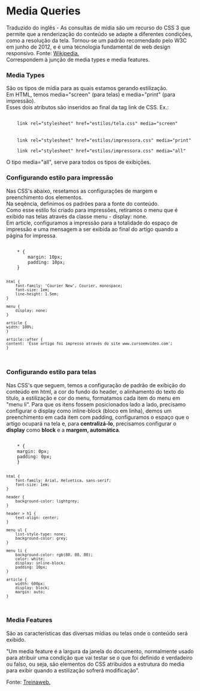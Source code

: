 # Media Queries

Traduzido do inglês - As consultas de mídia são um recurso do CSS 3 que permite que a renderização do conteúdo se adapte a diferentes condições, como a resolução da tela. Tornou-se um padrão recomendado pelo W3C em junho de 2012, e é uma tecnologia fundamental de web design responsivo. Fonte: <a href="https://en.wikipedia.org/wiki/Media_queries" target="_blank">Wikipedia.</a>  
Correspondem à junção de media types e media features.

### Media Types

São os tipos de mídia para as quais estamos gerando estilização.  
Em HTML, temos media="screen" (para telas) e media="print" (para impressão).  
Esses dois atributos são inseridos ao final da tag link de CSS. Ex.:  

<code>
    link rel="stylesheet" href="estilos/tela.css" media="screen"
</code><br>
<code>
    link rel="stylesheet" href="estilos/impressora.css" media="print"
</code>
<code>
    link rel="stylesheet" href="estilos/impressora.css" media="all"
</code>

O tipo media="all", serve para todos os tipos de exibições.

### Configurando estilo para impressão

Nas CSS's abaixo, resetamos as configurações de margem e preenchimento dos elementos.  
Na seqência, definimos os padrões para a fonte do conteúdo.  
Como esse estilo foi criado para impressões, retiramos o menu que é exibido nas telas através da classe menu - display: none.  
Em article, configuramos a impressão para a totalidade do espaço de impressão e uma mensagem a ser exibida ao final do artigo quando a página for impressa.

<code>
    * {
        margin: 10px;  
        padding: 10px;      
    }  
    
    html {
        font-family: 'Courier New', Courier, monospace;
        font-size: 1em;
        line-height: 1.5em;
    }

    menu {
        display: none;
    }

    article {
    width: 100%;
    }

    article::after {
    content: 'Esse artigo foi impresso através do site www.cursoemvideo.com';
    }
</code>

### Configurando estilo para telas

Nas CSS's que seguem, temos a configuração de padrão de exibição do conteúdo em html, a cor do fundo do header, o alinhamento do texto do título, a estilização e cor do menu, formatamos cada item do menu em "menu li". Para que os itens fossem posicionados lado a lado, precisamo configurar o display como inline-block (bloco em linha), demos um preenchimento em cada item com padding, configuramos o espaço que o artigo ocupará na tela e, para **centralizá-lo**, precisamos configurar o **display** como **block** e a **margem, automática**.

<code>
    * {
    margin: 0px;
    padding: 0px;    
    }

    html {
        font-family: Arial, Helvetica, sans-serif;
        font-size: 1em;
    }

    header {
        background-color: lightgrey;
    }

    header > h1 {
        text-align: center;
    }

    menu ul {
        list-style-type: none;
        background-color: grey;
    }

    menu li {
        background-color: rgb(80, 80, 80);
        color: white;
        display: inline-block;
        padding: 10px;
    }

    article {
        width: 600px;
        display: block;
        margin: auto;
    }
</code>

### Media Features

São as características das diversas mídias ou telas onde o conteúdo será exibido.

<quote>
    "Um media feature é a largura da janela do documento, normalmente usado para atribuir uma condição que vai testar se o que foi definido é verdadeiro ou falso, ou seja, são elementos do CSS atribuídos a estrutura do media para exibir quando a estilização sofrerá modificação".
</quote>

Fonte: <a href="https://www.treinaweb.com.br/blog/media-queries-o-que-sao-e-como-usar-no-css#:~:text=Um%20media%20feature%20%C3%A9%20a,quando%20a%20estiliza%C3%A7%C3%A3o%20sofrer%C3%A1%20modifica%C3%A7%C3%A3o." target="_blank">Treinaweb.</a>